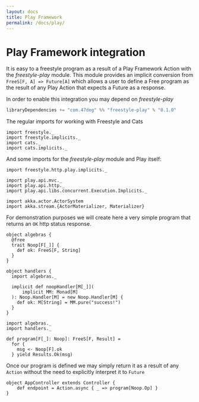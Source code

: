 ```yaml
---
layout: docs
title: Play Framework
permalink: /docs/play/
---
```


# Play Framework integration

It is easy to a freestyle program as a result of a Play Framework Action with the _freestyle-play_ module. This module provides an implicit conversion from `FreeS[F, A] => Future[A]` which allows a user to define a Free program as the result of any Play Action that expects a Future as a response.

In order to enable this integration you may depend on _freestyle-play_

```scala
libraryDependencies += "com.47deg" %% "freestyle-play" % "0.1.0"
```

The regular imports for working with Freestyle and Cats

```tut:silent
import freestyle._
import freestyle.implicits._
import cats._
import cats.implicits._
```

And some imports for the _freestyle-play_ module and Play itself:

```tut:silent
import freestyle.http.play.implicits._

import play.api.mvc._
import play.api.http._
import play.api.libs.concurrent.Execution.Implicits._

import akka.actor.ActorSystem
import akka.stream.{ActorMaterializer, Materializer}
```

For demonstration purposes we will create here a very simple program that returns an `OK` http status response.

```tut:book
object algebras {
  @free
  trait Noop[F[_]] {
    def ok: FreeS[F, String]
  }
}

object handlers {
  import algebras._

  implicit def noopHandler[M[_]](
      implicit MM: Monad[M]
  ): Noop.Handler[M] = new Noop.Handler[M] {
    def ok: M[String] = MM.pure("success!")
  }
}

import algebras._
import handlers._

def program[F[_]: Noop]: FreeS[F, Result] =
  for {
    msg <- Noop[F].ok
  } yield Results.Ok(msg)
```

Once our program is defined we may simply return it as a result of any `Action` without the need to explicitly interpret it to `Future`

```tut:silent
object AppController extends Controller {
	def endpoint = Action.async { _ => program[Noop.Op] }
}
```
